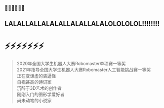 ### 👋👋👋👋👋👋
## LALALLALLALALALLALALLALALOLOLOLOL!!!!!!!!
# ⚡⚡⚡⚡⚡⚡⚡
> 2020年全国大学生机器人大赛Robomaster单项赛一等奖  
> 2021年指导全国大学生机器人大赛Robomaster人工智能挑战赛一等奖  
> 正在变谦虚的装逼怪  
> 自视甚高的诗词家  
> 沉醉于3D艺术的创作者  
> 刚刚入门的图形学爱好者  
> 尚未动笔的小说家  


<!--
**SoTosorrow/SoTosorrow** is a ✨ _special_ ✨ repository because its `README.md` (this file) appears on your GitHub profile.

Here are some ideas to get you started:

- 🔭 I’m currently working on ...
- 🌱 I’m currently learning ...
- 👯 I’m looking to collaborate on ...
- 🤔 I’m looking for help with ...
- 💬 Ask me about ...
- 📫 How to reach me: ...
- 😄 Pronouns: ...
- ⚡ Fun fact: ...
-->
